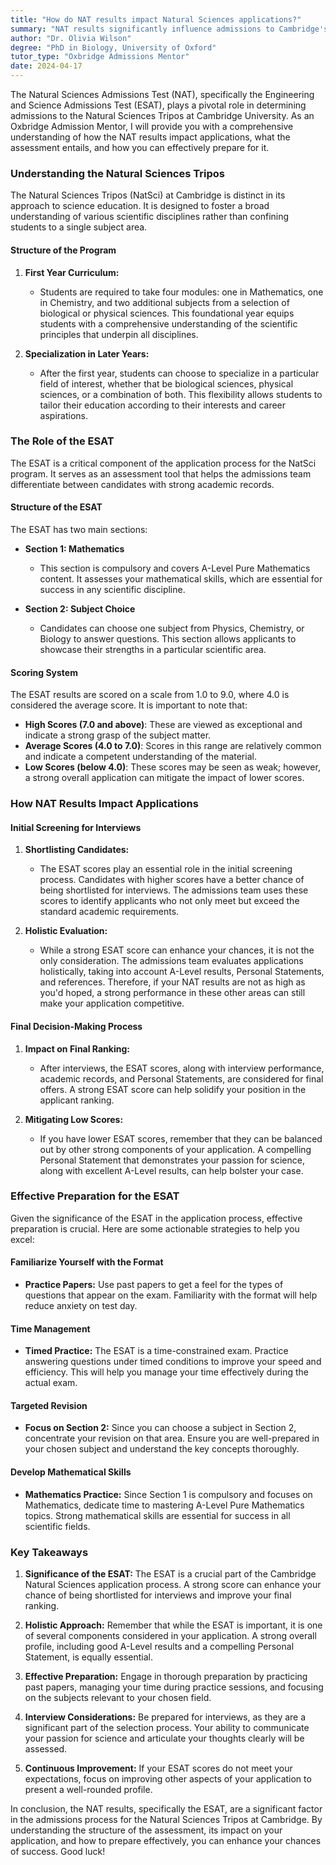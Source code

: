 ```yaml
---
title: "How do NAT results impact Natural Sciences applications?"
summary: "NAT results significantly influence admissions to Cambridge's Natural Sciences Tripos, impacting application success and preparation strategies."
author: "Dr. Olivia Wilson"
degree: "PhD in Biology, University of Oxford"
tutor_type: "Oxbridge Admissions Mentor"
date: 2024-04-17
---
```


The Natural Sciences Admissions Test (NAT), specifically the Engineering and Science Admissions Test (ESAT), plays a pivotal role in determining admissions to the Natural Sciences Tripos at Cambridge University. As an Oxbridge Admission Mentor, I will provide you with a comprehensive understanding of how the NAT results impact applications, what the assessment entails, and how you can effectively prepare for it.

### Understanding the Natural Sciences Tripos

The Natural Sciences Tripos (NatSci) at Cambridge is distinct in its approach to science education. It is designed to foster a broad understanding of various scientific disciplines rather than confining students to a single subject area. 

#### Structure of the Program

1. **First Year Curriculum:**
   - Students are required to take four modules: one in Mathematics, one in Chemistry, and two additional subjects from a selection of biological or physical sciences. This foundational year equips students with a comprehensive understanding of the scientific principles that underpin all disciplines.

2. **Specialization in Later Years:**
   - After the first year, students can choose to specialize in a particular field of interest, whether that be biological sciences, physical sciences, or a combination of both. This flexibility allows students to tailor their education according to their interests and career aspirations.

### The Role of the ESAT 

The ESAT is a critical component of the application process for the NatSci program. It serves as an assessment tool that helps the admissions team differentiate between candidates with strong academic records.

#### Structure of the ESAT

The ESAT has two main sections:

- **Section 1: Mathematics**
   - This section is compulsory and covers A-Level Pure Mathematics content. It assesses your mathematical skills, which are essential for success in any scientific discipline.

- **Section 2: Subject Choice**
   - Candidates can choose one subject from Physics, Chemistry, or Biology to answer questions. This section allows applicants to showcase their strengths in a particular scientific area.

#### Scoring System

The ESAT results are scored on a scale from 1.0 to 9.0, where 4.0 is considered the average score. It is important to note that:

- **High Scores (7.0 and above)**: These are viewed as exceptional and indicate a strong grasp of the subject matter.
- **Average Scores (4.0 to 7.0)**: Scores in this range are relatively common and indicate a competent understanding of the material.
- **Low Scores (below 4.0)**: These scores may be seen as weak; however, a strong overall application can mitigate the impact of lower scores.

### How NAT Results Impact Applications

#### Initial Screening for Interviews

1. **Shortlisting Candidates:**
   - The ESAT scores play an essential role in the initial screening process. Candidates with higher scores have a better chance of being shortlisted for interviews. The admissions team uses these scores to identify applicants who not only meet but exceed the standard academic requirements.

2. **Holistic Evaluation:**
   - While a strong ESAT score can enhance your chances, it is not the only consideration. The admissions team evaluates applications holistically, taking into account A-Level results, Personal Statements, and references. Therefore, if your NAT results are not as high as you'd hoped, a strong performance in these other areas can still make your application competitive.

#### Final Decision-Making Process

1. **Impact on Final Ranking:**
   - After interviews, the ESAT scores, along with interview performance, academic records, and Personal Statements, are considered for final offers. A strong ESAT score can help solidify your position in the applicant ranking.

2. **Mitigating Low Scores:**
   - If you have lower ESAT scores, remember that they can be balanced out by other strong components of your application. A compelling Personal Statement that demonstrates your passion for science, along with excellent A-Level results, can help bolster your case.

### Effective Preparation for the ESAT

Given the significance of the ESAT in the application process, effective preparation is crucial. Here are some actionable strategies to help you excel:

#### Familiarize Yourself with the Format

- **Practice Papers:** Use past papers to get a feel for the types of questions that appear on the exam. Familiarity with the format will help reduce anxiety on test day.

#### Time Management

- **Timed Practice:** The ESAT is a time-constrained exam. Practice answering questions under timed conditions to improve your speed and efficiency. This will help you manage your time effectively during the actual exam.

#### Targeted Revision

- **Focus on Section 2:** Since you can choose a subject in Section 2, concentrate your revision on that area. Ensure you are well-prepared in your chosen subject and understand the key concepts thoroughly.

#### Develop Mathematical Skills

- **Mathematics Practice:** Since Section 1 is compulsory and focuses on Mathematics, dedicate time to mastering A-Level Pure Mathematics topics. Strong mathematical skills are essential for success in all scientific fields.

### Key Takeaways

1. **Significance of the ESAT:** The ESAT is a crucial part of the Cambridge Natural Sciences application process. A strong score can enhance your chance of being shortlisted for interviews and improve your final ranking.
  
2. **Holistic Approach:** Remember that while the ESAT is important, it is one of several components considered in your application. A strong overall profile, including good A-Level results and a compelling Personal Statement, is equally essential.

3. **Effective Preparation:** Engage in thorough preparation by practicing past papers, managing your time during practice sessions, and focusing on the subjects relevant to your chosen field.

4. **Interview Considerations:** Be prepared for interviews, as they are a significant part of the selection process. Your ability to communicate your passion for science and articulate your thoughts clearly will be assessed.

5. **Continuous Improvement:** If your ESAT scores do not meet your expectations, focus on improving other aspects of your application to present a well-rounded profile.

In conclusion, the NAT results, specifically the ESAT, are a significant factor in the admissions process for the Natural Sciences Tripos at Cambridge. By understanding the structure of the assessment, its impact on your application, and how to prepare effectively, you can enhance your chances of success. Good luck!
    